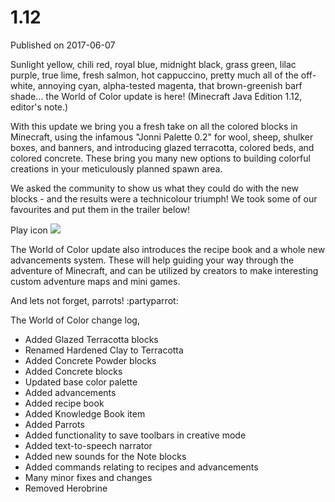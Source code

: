 # 1.12
Published on 2017-06-07

Sunlight yellow, chili red, royal blue, midnight black, grass green, lilac
purple, true lime, fresh salmon, hot cappuccino, pretty much all of the off-
white, annoying cyan, alpha-tested magenta, that brown-greenish barf shade...
the World of Color update is here! (Minecraft Java Edition 1.12, editor's
note.)

With this update we bring you a fresh take on all the colored blocks in
Minecraft, using the infamous "Jonni Palette 0.2" for wool, sheep, shulker
boxes, and banners, and introducing glazed terracotta, colored beds, and
colored concrete. These bring you many new options to building colorful
creations in your meticulously planned spawn area.

We asked the community to show us what they could do with the new blocks - and
the results were a technicolour triumph! We took some of our favourites and
put them in the trailer below!

Play icon
![](/content/dam/archive/4c9ec7487c8df54b331ca06b74945000-worldofcolors_vidcover.jpg)

The World of Color update also introduces the recipe book and a whole new
advancements system. These will help guiding your way through the adventure of
Minecraft, and can be utilized by creators to make interesting custom
adventure maps and mini games.

And lets not forget, parrots! :partyparrot:

The World of Color change log,

  * Added Glazed Terracotta blocks
  * Renamed Hardened Clay to Terracotta
  * Added Concrete Powder blocks
  * Added Concrete blocks
  * Updated base color palette
  * Added advancements
  * Added recipe book
  * Added Knowledge Book item
  * Added Parrots
  * Added functionality to save toolbars in creative mode
  * Added text-to-speech narrator
  * Added new sounds for the Note blocks
  * Added commands relating to recipes and advancements
  * Many minor fixes and changes
  * Removed Herobrine


